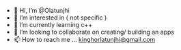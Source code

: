- 👋 Hi, I’m @Olatunjhi
- 👀 I’m interested in ( not specific )
- 🌱 I’m currently learning c++
- 💞️ I’m looking to collaborate on creating/ building an apps 
- 📫 How to reach me ... kinghorlatunjhi@gmail.com

<!---
Olatunjhi/Olatunjhi is a ✨ special ✨ repository because its `README.md` (this file) appears on your GitHub profile.
You can click the Preview link to take a look at your changes.
--->
